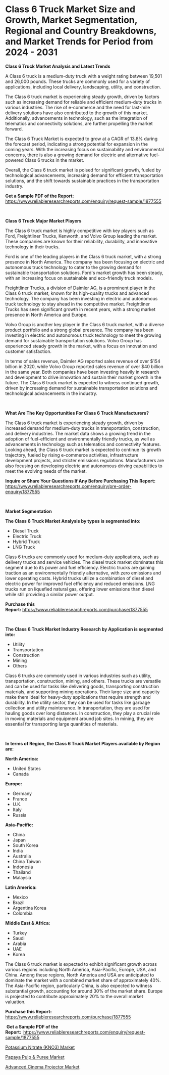 <p><h1>Class 6 Truck Market Size and Growth, Market Segmentation, Regional and Country Breakdowns, and Market Trends for Period from 2024 -  2031</h1></p><p><strong>Class 6 Truck Market Analysis and Latest Trends</strong></p>
<p><p>A Class 6 truck is a medium-duty truck with a weight rating between 19,501 and 26,000 pounds. These trucks are commonly used for a variety of applications, including local delivery, landscaping, utility, and construction.</p><p>The Class 6 truck market is experiencing steady growth, driven by factors such as increasing demand for reliable and efficient medium-duty trucks in various industries. The rise of e-commerce and the need for last-mile delivery solutions have also contributed to the growth of this market. Additionally, advancements in technology, such as the integration of telematics and connectivity solutions, are further propelling the market forward.</p><p>The Class 6 Truck Market is expected to grow at a CAGR of 13.8% during the forecast period, indicating a strong potential for expansion in the coming years. With the increasing focus on sustainability and environmental concerns, there is also a growing demand for electric and alternative fuel-powered Class 6 trucks in the market.</p><p>Overall, the Class 6 truck market is poised for significant growth, fueled by technological advancements, increasing demand for efficient transportation solutions, and the shift towards sustainable practices in the transportation industry.</p></p>
<p><strong>Get a Sample PDF of the Report:&nbsp;</strong> <a href="https://www.reliableresearchreports.com/enquiry/request-sample/1877555">https://www.reliableresearchreports.com/enquiry/request-sample/1877555</a></p>
<p>&nbsp;</p>
<p><strong>Class 6 Truck Major Market Players</strong></p>
<p><p>The Class 6 truck market is highly competitive with key players such as Ford, Freightliner Trucks, Kenworth, and Volvo Group leading the market. These companies are known for their reliability, durability, and innovative technology in their trucks.</p><p>Ford is one of the leading players in the Class 6 truck market, with a strong presence in North America. The company has been focusing on electric and autonomous truck technology to cater to the growing demand for sustainable transportation solutions. Ford's market growth has been steady, with an increasing focus on sustainable and eco-friendly truck models.</p><p>Freightliner Trucks, a division of Daimler AG, is a prominent player in the Class 6 truck market, known for its high-quality trucks and advanced technology. The company has been investing in electric and autonomous truck technology to stay ahead in the competitive market. Freightliner Trucks has seen significant growth in recent years, with a strong market presence in North America and Europe.</p><p>Volvo Group is another key player in the Class 6 truck market, with a diverse product portfolio and a strong global presence. The company has been investing in electric and autonomous truck technology to meet the growing demand for sustainable transportation solutions. Volvo Group has experienced steady growth in the market, with a focus on innovation and customer satisfaction.</p><p>In terms of sales revenue, Daimler AG reported sales revenue of over $154 billion in 2020, while Volvo Group reported sales revenue of over $40 billion in the same year. Both companies have been investing heavily in research and development to drive innovation and sustain their market growth in the future. The Class 6 truck market is expected to witness continued growth, driven by increasing demand for sustainable transportation solutions and technological advancements in the industry.</p></p>
<p>&nbsp;</p>
<p><strong>What Are The Key Opportunities For Class 6 Truck Manufacturers?</strong></p>
<p><p>The Class 6 truck market is experiencing steady growth, driven by increased demand for medium-duty trucks in transportation, construction, and delivery industries. The market data shows a growing trend in the adoption of fuel-efficient and environmentally friendly trucks, as well as advancements in technology such as telematics and connectivity features. Looking ahead, the Class 6 truck market is expected to continue its growth trajectory, fueled by rising e-commerce activities, infrastructure development projects, and stricter emissions regulations. Manufacturers are also focusing on developing electric and autonomous driving capabilities to meet the evolving needs of the market.</p></p>
<p><strong>Inquire or Share Your Questions If Any Before Purchasing This Report:</strong> <a href="https://www.reliableresearchreports.com/enquiry/pre-order-enquiry/1877555">https://www.reliableresearchreports.com/enquiry/pre-order-enquiry/1877555</a></p>
<p>&nbsp;</p>
<p><strong>Market Segmentation</strong></p>
<p><strong>The Class 6 Truck Market Analysis by types is segmented into:</strong></p>
<p><ul><li>Diesel Truck</li><li>Electric Truck</li><li>Hybrid Truck</li><li>LNG Truck</li></ul></p>
<p><p>Class 6 trucks are commonly used for medium-duty applications, such as delivery trucks and service vehicles. The diesel truck market dominates this segment due to its power and fuel efficiency. Electric trucks are gaining traction as an environmentally friendly alternative, with zero emissions and lower operating costs. Hybrid trucks utilize a combination of diesel and electric power for improved fuel efficiency and reduced emissions. LNG trucks run on liquefied natural gas, offering lower emissions than diesel while still providing a similar power output.</p></p>
<p><strong>Purchase this Report:&nbsp;</strong><a href="https://www.reliableresearchreports.com/purchase/1877555">https://www.reliableresearchreports.com/purchase/1877555</a></p>
<p>&nbsp;</p>
<p><strong>The Class 6 Truck Market Industry Research by Application is segmented into:</strong></p>
<p><ul><li>Utility</li><li>Transportation</li><li>Construction</li><li>Mining</li><li>Others</li></ul></p>
<p><p>Class 6 trucks are commonly used in various industries such as utility, transportation, construction, mining, and others. These trucks are versatile and can be used for tasks like delivering goods, transporting construction materials, and supporting mining operations. Their large size and capacity make them ideal for heavy-duty applications that require strength and durability. In the utility sector, they can be used for tasks like garbage collection and utility maintenance. In transportation, they are used for hauling goods over long distances. In construction, they play a crucial role in moving materials and equipment around job sites. In mining, they are essential for transporting large quantities of materials.</p></p>
<p>&nbsp;</p>
<p><strong>In terms of Region, the Class 6 Truck Market Players available by Region are:</strong></p>
<p>
    <p> <strong> North America: </strong>
        <ul>
            <li>United States</li>
            <li>Canada</li>
        </ul>
        </p> 
    <p> <strong> Europe: </strong>
        <ul>
            <li>Germany</li>
            <li>France</li>
            <li>U.K.</li>
            <li>Italy</li>
            <li>Russia</li>
        </ul>
        </p> 
    <p> <strong> Asia-Pacific: </strong>
        <ul>
            <li>China</li>
            <li>Japan</li>
            <li>South Korea</li>
            <li>India</li>
            <li>Australia</li>
            <li>China Taiwan</li>
            <li>Indonesia</li>
            <li>Thailand</li>
            <li>Malaysia</li>
        </ul>
        </p> 
    <p> <strong> Latin America: </strong>
        <ul>
            <li>Mexico</li>
            <li>Brazil</li>
            <li>Argentina Korea</li>
            <li>Colombia</li>
        </ul>
        </p> 
    <p> <strong> Middle East & Africa: </strong>
        <ul>
            <li>Turkey</li>
            <li>Saudi</li>
            <li>Arabia</li>
            <li>UAE</li>
            <li>Korea</li>
        </ul>
    </p>
    </p>
<p><p>The Class 6 truck market is expected to exhibit significant growth across various regions including North America, Asia-Pacific, Europe, USA, and China. Among these regions, North America and USA are anticipated to dominate the market with a combined market share of approximately 40%. The Asia-Pacific region, particularly China, is also expected to witness substantial growth, accounting for around 30% of the market share. Europe is projected to contribute approximately 20% to the overall market valuation.</p></p>
<p><strong>Purchase this Report: </strong><a href="https://www.reliableresearchreports.com/purchase/1877555">https://www.reliableresearchreports.com/purchase/1877555</a></p>
<p>&nbsp;<strong>Get a Sample PDF of the Report:&nbsp;&nbsp;</strong><a href="https://www.reliableresearchreports.com/enquiry/request-sample/1877555">https://www.reliableresearchreports.com/enquiry/request-sample/1877555</a></p>
<p><strong></strong></p>
<p><p><a href="https://view.publitas.com/reportprime-1/potassium-nitrate-kno3-market-size-2023-2030-global-industrial-analysis-key-geographical-regions-market-share-top-key-players-product-types-and-forecast-research-report/">Potassium Nitrate (KNO3) Market</a></p><p><a href="https://view.publitas.com/reportprime-1/papaya-pulp-puree-market-research-report-provides-critical-insights-that-can-help-shape-business-development-and-investment-strategies/">Papaya Pulp & Puree Market</a></p><p><a href="https://view.publitas.com/reportprime-1/advanced-cinema-projector-market-size-evaluating-its-market-trends-growth-and-projections-2023-2030/">Advanced Cinema Projector Market</a></p></p>